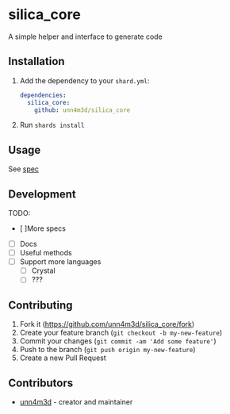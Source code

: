 # silica_core

A simple helper and interface to generate code

## Installation

1. Add the dependency to your `shard.yml`:

   ```yaml
   dependencies:
     silica_core:
       github: unn4m3d/silica_core
   ```

2. Run `shards install`

## Usage

See [spec](spec/silica_core_spec.cr)

## Development

TODO:
* [ ]More specs
* [ ] Docs
* [ ] Useful methods
* [ ] Support more languages
  * [ ] Crystal
  * [ ] ???

## Contributing

1. Fork it (<https://github.com/unn4m3d/silica_core/fork>)
2. Create your feature branch (`git checkout -b my-new-feature`)
3. Commit your changes (`git commit -am 'Add some feature'`)
4. Push to the branch (`git push origin my-new-feature`)
5. Create a new Pull Request

## Contributors

- [unn4m3d](https://github.com/unn4m3d) - creator and maintainer
